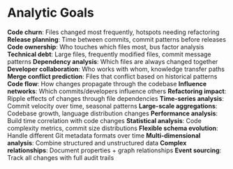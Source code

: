 # Analytic Goals

**Code churn**: Files changed most frequently, hotspots needing refactoring
**Release planning**: Time between commits, commit patterns before releases
**Code ownership**: Who touches which files most, bus factor analysis
**Technical debt**: Large files, frequently modified files, commit message patterns
**Dependency analysis**: Which files are always changed together
**Developer collaboration**: Who works with whom, knowledge transfer paths
**Merge conflict prediction**: Files that conflict based on historical patterns
**Code flow**: How changes propagate through the codebase
**Influence networks**: Which commits/developers influence others
**Refactoring impact**: Ripple effects of changes through file dependencies
**Time-series analysis**: Commit velocity over time, seasonal patterns
**Large-scale aggregations**: Codebase growth, language distribution changes
**Performance analysis**: Build time correlation with code changes
**Statistical analysis**: Code complexity metrics, commit size distributions
**Flexible schema evolution**: Handle different Git metadata formats over time
**Multi-dimensional analysis**: Combine structured and unstructured data
**Complex relationships**: Document properties + graph relationships
**Event sourcing**: Track all changes with full audit trails
